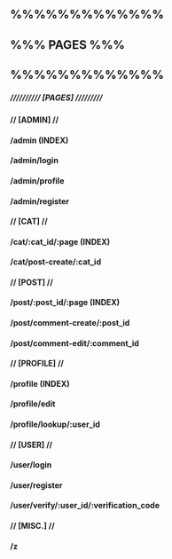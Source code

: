 ## %%%%%%%%%%%%%
## %%% PAGES %%%
## %%%%%%%%%%%%%

##### ////////// [PAGES] /////////
#### // [ADMIN] //
#### /admin (INDEX)
#### /admin/login
#### /admin/profile
#### /admin/register
####
#### // [CAT] //
#### /cat/:cat_id/:page (INDEX)
#### /cat/post-create/:cat_id
####
#### // [POST] //
#### /post/:post_id/:page (INDEX)
#### /post/comment-create/:post_id
#### /post/comment-edit/:comment_id
####
#### // [PROFILE] //
#### /profile (INDEX)
#### /profile/edit
#### /profile/lookup/:user_id
####
#### // [USER] //
#### /user/login
#### /user/register
#### /user/verify/:user_id/:verification_code
####
#### // [MISC.] //
#### /z